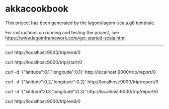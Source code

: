 # akkacookbook

This project has been generated by the lagom/lagom-scala.g8 template. 

For instructions on running and testing the project, see https://www.lagomframework.com/get-started-scala.html.


-------------------------

curl http://localhost:9000/trip/end/0

curl http://localhost:9000/trip/start/0

curl -d '{"latitude":0.1,"longitude":0.1}' http://localhost:9000/trip/report/0

curl -d '{"latitude":0.2,"longitude":0.2}' http://localhost:9000/trip/report/0

curl -d '{"latitude":0.3,"longitude":0.3}' http://localhost:9000/trip/report/0

curl http://localhost:9000/trip/end/0
